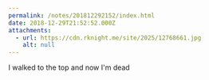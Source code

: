 ```yaml
---
permalink: /notes/201812292152/index.html
date: 2018-12-29T21:52:52.000Z
attachments:
  - url: https://cdn.rknight.me/site/2025/12768661.jpg
    alt: null
---
```


I walked to the top and now I'm dead
